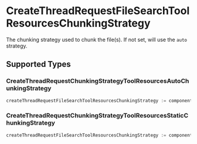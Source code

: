 # CreateThreadRequestFileSearchToolResourcesChunkingStrategy

The chunking strategy used to chunk the file(s). If not set, will use the `auto` strategy.


## Supported Types

### CreateThreadRequestChunkingStrategyToolResourcesAutoChunkingStrategy

```go
createThreadRequestFileSearchToolResourcesChunkingStrategy := components.CreateCreateThreadRequestFileSearchToolResourcesChunkingStrategyCreateThreadRequestChunkingStrategyToolResourcesAutoChunkingStrategy(components.CreateThreadRequestChunkingStrategyToolResourcesAutoChunkingStrategy{/* values here */})
```

### CreateThreadRequestChunkingStrategyToolResourcesStaticChunkingStrategy

```go
createThreadRequestFileSearchToolResourcesChunkingStrategy := components.CreateCreateThreadRequestFileSearchToolResourcesChunkingStrategyCreateThreadRequestChunkingStrategyToolResourcesStaticChunkingStrategy(components.CreateThreadRequestChunkingStrategyToolResourcesStaticChunkingStrategy{/* values here */})
```

